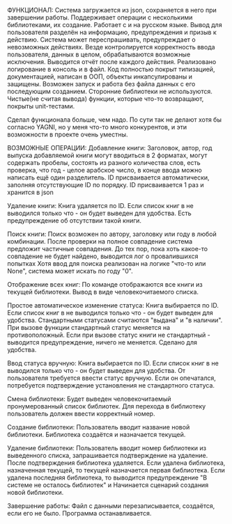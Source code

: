 ФУНКЦИОНАЛ:
Система загружается из json, сохраняется в него при завершении работы.
Поддерживает операции с несколькими библиотеками, их создание.
Работает с и на русском языке.
Вывод для пользователя разделён на информацию, предупреждения и призыв к действию.
Система может переспрашивать, предупреждает о невозможных действиях.
Везде контролируется корректность ввода пользователя, данных в целом, обрабатываются возможные исключения.
Выводится отчёт после каждого действия.
Реализовано логирование в консоль и в файл.
Код полностью покрыт типизацией, документацией, написан в ООП, объекты инкапсулированы и защищены.
Возможен запуск и работа без файла данных с его последующим созданием.
Сторонние библиотеки не используются.
Чистые(не считая вывода) функции, которые что-то возвращают, покрыты unit-тестами.

Сделал функционала больше, чем надо. По сути так не делают хотя бы согласно YAGNI, но у меня что-то много конкурентов,
и эти возможности в проекте очень уместны.

ВОЗМОЖНЫЕ ОПЕРАЦИИ:
Добавление книги:
Заголовок, автор, год выпуска добавляемой книги могут вводиться в 2 форматах, могут содержать пробелы,
состоять из разного количества слов, есть проверка, что год - целое арабское число,
в конце ввода можно написать ещё один разделитель.
ID присваивается автоматически, заполняя отсутствующие ID по порядку.
ID присваивается 1 раз и хранится в json

Удаление книги:
Книга удаляется по ID. Если список книг в не выводился только что - он будет выведен для удобства.
Есть предупреждение об отсутствии такой книги.

Поиск книги:
Поиск возможен по автору, заголовку или году в любой комбинации.
После проверки на полное совпадение система предложит частичные совпадения.
До тех пор, пока хоть какое-то совпадение не будет найдено, выводится лог о провалившихся попытках
Хотя ввод для поиска реализован на логике "что-то или None", система может искать по году "0".

Отображение всех книг:
По команде отображаются все книги из текущей библиотеки.
Вывод в виде человекочитаемого списка.

Простое автоматическое изменение статуса:
Книга выбирается по ID. Если список книг в не выводился только что - он будет выведен для удобства.
Стандартными статусами считаются "выдана" и "в наличии".
При вызове функции стандартный статус меняется на противоположный.
Если при вызове статус книги не стандартный - выводится предупреждение, ничего не меняется.
Сделано для удобства.

Ввод статуса вручную:
Книга выбирается по ID. Если список книг в не выводился только что - он будет выведен для удобства.
От пользователя требуется ввести статус вручную. Если он опечатался,
потребуется подтверждение установления не стандартного статуса.

Смена библиотеки:
Будет выведен человекочитаемый пронумерованный список библиотек.
Для перехода в библиотеку пользователь должен ввести корректный номер.

Создание библиотеки:
Пользователь вводит название новой библиотеки.
Библиотека создаётся и назначается текущей.

Удаление библиотеки:
Пользователь вводит номер библиотеки из выведенного списка, запрашивается подтверждение на удаление.
После подтверждения библиотека удаляется.
Если удалена библиотека, назначенная текущей, то текущей назначается первая библиотека.
Если удалена последняя библиотека, то выводится предупреждение "В системе не осталось библиотек" и
Начинается сценарий создания новой библиотеки.

Завершение работы:
Файл с данными перезаписывается, создаётся, если его не было. Программа останавливается.